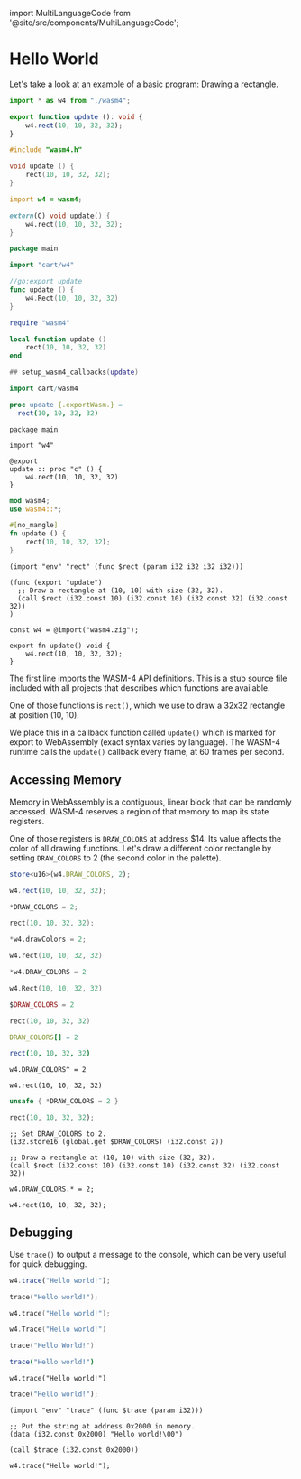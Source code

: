 import MultiLanguageCode from '@site/src/components/MultiLanguageCode';

# Hello World

Let's take a look at an example of a basic program: Drawing a rectangle.

<MultiLanguageCode>

```typescript
import * as w4 from "./wasm4";

export function update (): void {
    w4.rect(10, 10, 32, 32);
}
```

```c
#include "wasm4.h"

void update () {
    rect(10, 10, 32, 32);
}
```

```d
import w4 = wasm4;

extern(C) void update() {
    w4.rect(10, 10, 32, 32);
}
```

```go
package main

import "cart/w4"

//go:export update
func update () {
    w4.Rect(10, 10, 32, 32)
}
```

```lua
require "wasm4"

local function update ()
    rect(10, 10, 32, 32)
end

## setup_wasm4_callbacks(update)
```

```nim
import cart/wasm4

proc update {.exportWasm.} = 
  rect(10, 10, 32, 32)
```

```odin
package main

import "w4"

@export
update :: proc "c" () {
    w4.rect(10, 10, 32, 32)
}
```

```rust
mod wasm4;
use wasm4::*;

#[no_mangle]
fn update () {
    rect(10, 10, 32, 32);
}
```

```wasm
(import "env" "rect" (func $rect (param i32 i32 i32 i32)))

(func (export "update")
  ;; Draw a rectangle at (10, 10) with size (32, 32).
  (call $rect (i32.const 10) (i32.const 10) (i32.const 32) (i32.const 32))
)
```

```zig
const w4 = @import("wasm4.zig");

export fn update() void {
    w4.rect(10, 10, 32, 32);
}
```

</MultiLanguageCode>

The first line imports the WASM-4 API definitions. This is a stub source file included with all
projects that describes which functions are available.

One of those functions is `rect()`, which we use to draw a 32x32 rectangle at position (10, 10).

We place this in a callback function called `update()` which is marked for export to WebAssembly
(exact syntax varies by language). The WASM-4 runtime calls the `update()` callback every frame, at
60 frames per second.

## Accessing Memory

Memory in WebAssembly is a contiguous, linear block that can be randomly accessed. WASM-4 reserves a
region of that memory to map its state registers.

One of those registers is `DRAW_COLORS` at address $14. Its value affects the color of all drawing
functions. Let's draw a different color rectangle by setting `DRAW_COLORS` to 2 (the second color in
the palette).

<MultiLanguageCode>

```typescript
store<u16>(w4.DRAW_COLORS, 2);

w4.rect(10, 10, 32, 32);
```

```c
*DRAW_COLORS = 2;

rect(10, 10, 32, 32);
```

```d
*w4.drawColors = 2;

w4.rect(10, 10, 32, 32)
```

```go
*w4.DRAW_COLORS = 2

w4.Rect(10, 10, 32, 32)
```

```lua
$DRAW_COLORS = 2

rect(10, 10, 32, 32)
```

```nim
DRAW_COLORS[] = 2

rect(10, 10, 32, 32)
```

```odin
w4.DRAW_COLORS^ = 2

w4.rect(10, 10, 32, 32)
```

```rust
unsafe { *DRAW_COLORS = 2 }

rect(10, 10, 32, 32);
```

```wasm
;; Set DRAW_COLORS to 2.
(i32.store16 (global.get $DRAW_COLORS) (i32.const 2))

;; Draw a rectangle at (10, 10) with size (32, 32).
(call $rect (i32.const 10) (i32.const 10) (i32.const 32) (i32.const 32))
```

```zig
w4.DRAW_COLORS.* = 2;

w4.rect(10, 10, 32, 32);
```

</MultiLanguageCode>

## Debugging

Use `trace()` to output a message to the console, which can be very useful for quick debugging.

<MultiLanguageCode>

```typescript
w4.trace("Hello world!");
```

```c
trace("Hello world!");
```

```d
w4.trace("Hello world!");
```

```go
w4.Trace("Hello world!")
```

```lua
trace("Hello World!")
```

```nim
trace("Hello world!")
```

```odin
w4.trace("Hello world!")
```

```rust
trace("Hello world!");
```

```wasm
(import "env" "trace" (func $trace (param i32)))

;; Put the string at address 0x2000 in memory.
(data (i32.const 0x2000) "Hello world!\00")

(call $trace (i32.const 0x2000))
```

```zig
w4.trace("Hello world!");
```

</MultiLanguageCode>
